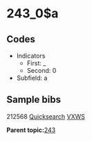 # 243\_0$a

## Codes

-   Indicators
    -   First: \_
    -   Second: 0
-   Subfield: a

## Sample bibs

212568 [Quicksearch](https://search.library.yale.edu/catalog/212568) [VXWS](http://prodorbis.library.yale.edu:7014/vxws/GetHoldingsService?bibId=212568)

**Parent topic:**[243](../../tags/243/243.md)

